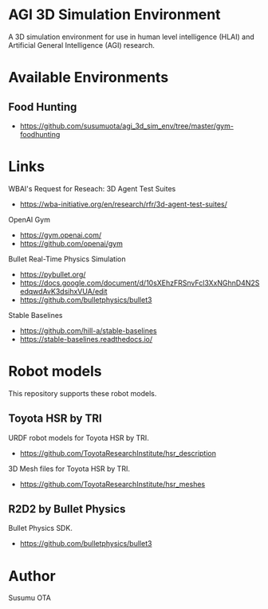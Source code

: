 # AGI 3D Simulation Environment

A 3D simulation environment for use in human level intelligence (HLAI) and Artificial General Intelligence (AGI) research.


# Available Environments

## Food Hunting

- https://github.com/susumuota/agi_3d_sim_env/tree/master/gym-foodhunting


# Links

WBAI's Request for Reseach: 3D Agent Test Suites

- https://wba-initiative.org/en/research/rfr/3d-agent-test-suites/

OpenAI Gym

- https://gym.openai.com/
- https://github.com/openai/gym

Bullet Real-Time Physics Simulation

- https://pybullet.org/
- https://docs.google.com/document/d/10sXEhzFRSnvFcl3XxNGhnD4N2SedqwdAvK3dsihxVUA/edit
- https://github.com/bulletphysics/bullet3

Stable Baselines

- https://github.com/hill-a/stable-baselines
- https://stable-baselines.readthedocs.io/


# Robot models

This repository supports these robot models.

## Toyota HSR by TRI

URDF robot models for Toyota HSR by TRI.

- https://github.com/ToyotaResearchInstitute/hsr_description

3D Mesh files for Toyota HSR by TRI.

- https://github.com/ToyotaResearchInstitute/hsr_meshes

## R2D2 by Bullet Physics

Bullet Physics SDK.

- https://github.com/bulletphysics/bullet3


# Author

Susumu OTA
